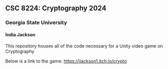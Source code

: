 ## CSC 8224: Cryptography 2024
### Georgia State University
#### India Jackson

This repository houses all of the code necessary for a Unity video game on Cryptography

Below is a link to the game: https://ijackson1.itch.io/crypto

